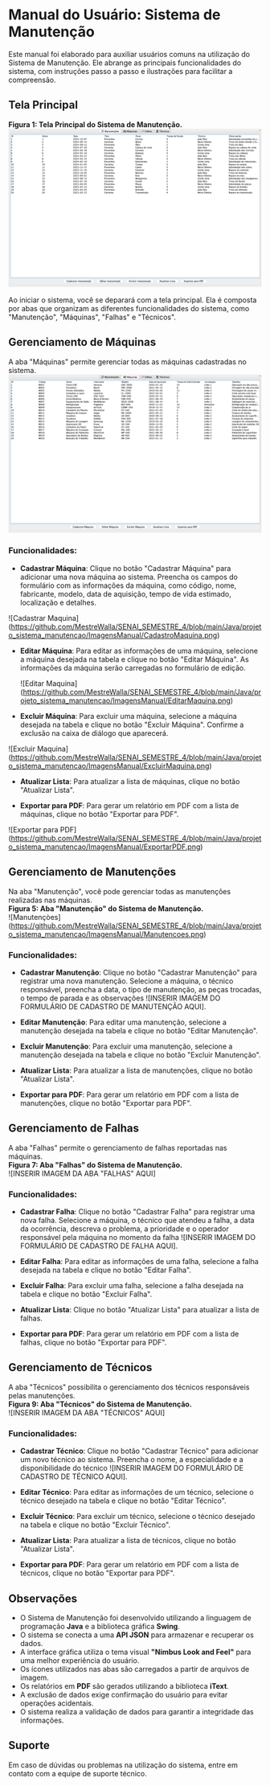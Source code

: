 # Manual do Usuário: Sistema de Manutenção

Este manual foi elaborado para auxiliar usuários comuns na utilização do Sistema de Manutenção. Ele abrange as principais funcionalidades do sistema, com instruções passo a passo e ilustrações para facilitar a compreensão.

## Tela Principal

**Figura 1: Tela Principal do Sistema de Manutenção.**  
![Comentario](https://github.com/MestreWalla/SENAI_SEMESTRE_4/blob/main/Java/projeto_sistema_manutencao/ImagensManual/Manutencoes.png)

Ao iniciar o sistema, você se deparará com a tela principal. Ela é composta por abas que organizam as diferentes funcionalidades do sistema, como "Manutenção", "Máquinas", "Falhas" e "Técnicos".

## Gerenciamento de Máquinas

A aba "Máquinas" permite gerenciar todas as máquinas cadastradas no sistema.
 ![INSERIR IMAGEM DA ABA "MÁQUINAS" AQUI](https://github.com/MestreWalla/SENAI_SEMESTRE_4/blob/main/Java/projeto_sistema_manutencao/ImagensManual/Maquinas.png) 

### Funcionalidades:

- **Cadastrar Máquina**: Clique no botão "Cadastrar Máquina" para adicionar uma nova máquina ao sistema. Preencha os campos do formulário com as informações da máquina, como código, nome, fabricante, modelo, data de aquisição, tempo de vida estimado, localização e detalhes.

![Cadastrar Maquina] (https://github.com/MestreWalla/SENAI_SEMESTRE_4/blob/main/Java/projeto_sistema_manutencao/ImagensManual/CadastroMaquina.png)
  
- **Editar Máquina**: Para editar as informações de uma máquina, selecione a máquina desejada na tabela e clique no botão "Editar Máquina". As informações da máquina serão carregadas no formulário de edição.

  ![Editar Maquina] (https://github.com/MestreWalla/SENAI_SEMESTRE_4/blob/main/Java/projeto_sistema_manutencao/ImagensManual/EditarMaquina.png)
  
- **Excluir Máquina**: Para excluir uma máquina, selecione a máquina desejada na tabela e clique no botão "Excluir Máquina". Confirme a exclusão na caixa de diálogo que aparecerá.

![Excluir Maquina] (https://github.com/MestreWalla/SENAI_SEMESTRE_4/blob/main/Java/projeto_sistema_manutencao/ImagensManual/ExcluirMaquina.png)
  
- **Atualizar Lista**: Para atualizar a lista de máquinas, clique no botão "Atualizar Lista".
  
- **Exportar para PDF**: Para gerar um relatório em PDF com a lista de máquinas, clique no botão "Exportar para PDF".

![Exportar para PDF] (https://github.com/MestreWalla/SENAI_SEMESTRE_4/blob/main/Java/projeto_sistema_manutencao/ImagensManual/ExportarPDF.png)

## Gerenciamento de Manutenções

Na aba "Manutenção", você pode gerenciar todas as manutenções realizadas nas máquinas.  
**Figura 5: Aba "Manutenção" do Sistema de Manutenção.**  
![Manutençòes] (https://github.com/MestreWalla/SENAI_SEMESTRE_4/blob/main/Java/projeto_sistema_manutencao/ImagensManual/Manutencoes.png)

### Funcionalidades:

- **Cadastrar Manutenção**: Clique no botão "Cadastrar Manutenção" para registrar uma nova manutenção. Selecione a máquina, o técnico responsável, preencha a data, o tipo de manutenção, as peças trocadas, o tempo de parada e as observações ![INSERIR IMAGEM DO FORMULÁRIO DE CADASTRO DE MANUTENÇÃO AQUI].
  
- **Editar Manutenção**: Para editar uma manutenção, selecione a manutenção desejada na tabela e clique no botão "Editar Manutenção".
  
- **Excluir Manutenção**: Para excluir uma manutenção, selecione a manutenção desejada na tabela e clique no botão "Excluir Manutenção".
  
- **Atualizar Lista**: Para atualizar a lista de manutenções, clique no botão "Atualizar Lista".
  
- **Exportar para PDF**: Para gerar um relatório em PDF com a lista de manutenções, clique no botão "Exportar para PDF".

## Gerenciamento de Falhas

A aba "Falhas" permite o gerenciamento de falhas reportadas nas máquinas.  
**Figura 7: Aba "Falhas" do Sistema de Manutenção.**  
![INSERIR IMAGEM DA ABA "FALHAS" AQUI]

### Funcionalidades:

- **Cadastrar Falha**: Clique no botão "Cadastrar Falha" para registrar uma nova falha. Selecione a máquina, o técnico que atendeu a falha, a data da ocorrência, descreva o problema, a prioridade e o operador responsável pela máquina no momento da falha ![INSERIR IMAGEM DO FORMULÁRIO DE CADASTRO DE FALHA AQUI].
  
- **Editar Falha**: Para editar as informações de uma falha, selecione a falha desejada na tabela e clique no botão "Editar Falha".
  
- **Excluir Falha**: Para excluir uma falha, selecione a falha desejada na tabela e clique no botão "Excluir Falha".
  
- **Atualizar Lista**: Clique no botão "Atualizar Lista" para atualizar a lista de falhas.
  
- **Exportar para PDF**: Para gerar um relatório em PDF com a lista de falhas, clique no botão "Exportar para PDF".

## Gerenciamento de Técnicos

A aba "Técnicos" possibilita o gerenciamento dos técnicos responsáveis pelas manutenções.  
**Figura 9: Aba "Técnicos" do Sistema de Manutenção.**  
![INSERIR IMAGEM DA ABA "TÉCNICOS" AQUI]

### Funcionalidades:

- **Cadastrar Técnico**: Clique no botão "Cadastrar Técnico" para adicionar um novo técnico ao sistema. Preencha o nome, a especialidade e a disponibilidade do técnico ![INSERIR IMAGEM DO FORMULÁRIO DE CADASTRO DE TÉCNICO AQUI].
  
- **Editar Técnico**: Para editar as informações de um técnico, selecione o técnico desejado na tabela e clique no botão "Editar Técnico".
  
- **Excluir Técnico**: Para excluir um técnico, selecione o técnico desejado na tabela e clique no botão "Excluir Técnico".
  
- **Atualizar Lista**: Para atualizar a lista de técnicos, clique no botão "Atualizar Lista".
  
- **Exportar para PDF**: Para gerar um relatório em PDF com a lista de técnicos, clique no botão "Exportar para PDF".

## Observações

- O Sistema de Manutenção foi desenvolvido utilizando a linguagem de programação **Java** e a biblioteca gráfica **Swing**.
- O sistema se conecta a uma **API JSON** para armazenar e recuperar os dados.
- A interface gráfica utiliza o tema visual **"Nimbus Look and Feel"** para uma melhor experiência do usuário.
- Os ícones utilizados nas abas são carregados a partir de arquivos de imagem.
- Os relatórios em **PDF** são gerados utilizando a biblioteca **iText**.
- A exclusão de dados exige confirmação do usuário para evitar operações acidentais.
- O sistema realiza a validação de dados para garantir a integridade das informações.

## Suporte

Em caso de dúvidas ou problemas na utilização do sistema, entre em contato com a equipe de suporte técnico.
